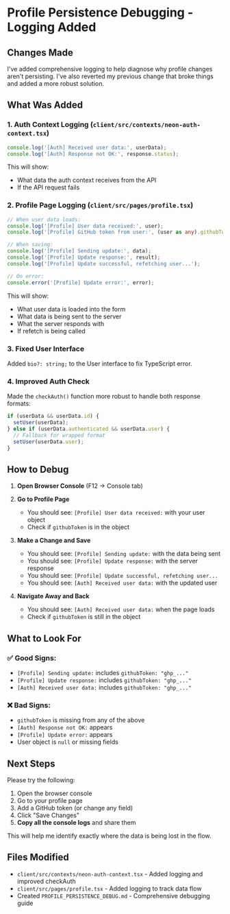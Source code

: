 # Profile Persistence Debugging - Logging Added

## Changes Made

I've added comprehensive logging to help diagnose why profile changes aren't persisting. I've also reverted my previous change that broke things and added a more robust solution.

## What Was Added

### 1. Auth Context Logging (`client/src/contexts/neon-auth-context.tsx`)

```typescript
console.log('[Auth] Received user data:', userData);
console.log('[Auth] Response not OK:', response.status);
```

This will show:
- What data the auth context receives from the API
- If the API request fails

### 2. Profile Page Logging (`client/src/pages/profile.tsx`)

```typescript
// When user data loads:
console.log('[Profile] User data received:', user);
console.log('[Profile] GitHub token from user:', (user as any).githubToken);

// When saving:
console.log('[Profile] Sending update:', data);
console.log('[Profile] Update response:', result);
console.log('[Profile] Update successful, refetching user...');

// On error:
console.error('[Profile] Update error:', error);
```

This will show:
- What user data is loaded into the form
- What data is being sent to the server
- What the server responds with
- If refetch is being called

### 3. Fixed User Interface

Added `bio?: string;` to the User interface to fix TypeScript error.

### 4. Improved Auth Check

Made the `checkAuth()` function more robust to handle both response formats:

```typescript
if (userData && userData.id) {
  setUser(userData);
} else if (userData.authenticated && userData.user) {
  // Fallback for wrapped format
  setUser(userData.user);
}
```

## How to Debug

1. **Open Browser Console** (F12 → Console tab)

2. **Go to Profile Page**
   - You should see: `[Profile] User data received:` with your user object
   - Check if `githubToken` is in the object

3. **Make a Change and Save**
   - You should see: `[Profile] Sending update:` with the data being sent
   - You should see: `[Profile] Update response:` with the server response
   - You should see: `[Profile] Update successful, refetching user...`
   - You should see: `[Auth] Received user data:` with the updated user

4. **Navigate Away and Back**
   - You should see: `[Auth] Received user data:` when the page loads
   - Check if `githubToken` is still in the object

## What to Look For

### ✅ Good Signs:
- `[Profile] Sending update:` includes `githubToken: "ghp_..."`
- `[Profile] Update response:` includes `githubToken: "ghp_..."`
- `[Auth] Received user data:` includes `githubToken: "ghp_..."`

### ❌ Bad Signs:
- `githubToken` is missing from any of the above
- `[Auth] Response not OK:` appears
- `[Profile] Update error:` appears
- User object is `null` or missing fields

## Next Steps

Please try the following:

1. Open the browser console
2. Go to your profile page
3. Add a GitHub token (or change any field)
4. Click "Save Changes"
5. **Copy all the console logs** and share them

This will help me identify exactly where the data is being lost in the flow.

## Files Modified

- `client/src/contexts/neon-auth-context.tsx` - Added logging and improved checkAuth
- `client/src/pages/profile.tsx` - Added logging to track data flow
- Created `PROFILE_PERSISTENCE_DEBUG.md` - Comprehensive debugging guide
